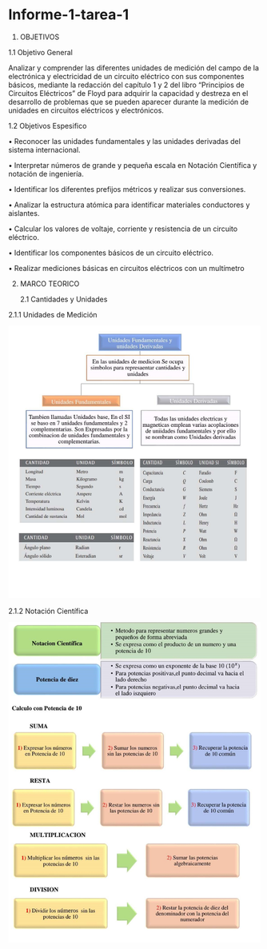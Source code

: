 # Informe-1-tarea-1
  1. OBJETIVOS 
 
1.1 Objetivo General

Analizar y comprender las diferentes unidades de medición del campo de la electrónica y electricidad de un circuito eléctrico con sus componentes básicos, mediante la redacción del capítulo 1 y 2 del libro “Principios de Circuitos Eléctricos” de Floyd para adquirir la capacidad y destreza en el desarrollo de problemas que se pueden aparecer durante la medición de unidades en circuitos eléctricos y electrónicos.

1.2 Objetivos Espesifico

•	Reconocer las unidades fundamentales y las unidades derivadas del sistema internacional.

•	Interpretar números de grande y pequeña escala en Notación Científica y notación de ingeniería. 

•	Identificar los diferentes prefijos métricos y realizar sus conversiones. 

•	 Analizar la estructura atómica para identificar materiales conductores y aislantes.

•	Calcular los valores de voltaje, corriente y resistencia de un circuito eléctrico.

•	Identificar los componentes básicos de un circuito eléctrico.

•	Realizar mediciones básicas en circuitos eléctricos con un multímetro

2. MARCO TEORICO
  
      2.1 Cantidades y Unidades
      
2.1.1 Unidades de Medición

![](https://github.com/dasalazar20/Informe-1-tarea-1/blob/main/Imagenes/Informe%201%20Circuitos_3.jpg)

2.1.2 Notación Científica 

![](https://github.com/dasalazar20/Informe-1-tarea-1/blob/main/Imagenes/Informe%201%20Circuitos_4.jpg)

